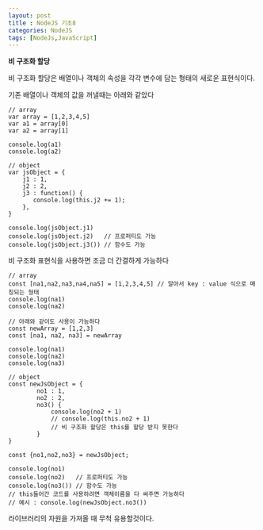 ```yaml
---
layout: post
title : NodeJS 기초8
categories: NodeJS
tags: [NodeJs,JavaScript]
---
```


**비 구조화 할당**

비 구조화 할당은 배열이나 객체의 속성을 각각 변수에 담는 형태의 새로운 표현식이다.

기존 배열이나 객체의 값을 꺼낼때는 아래와 같았다

    // array
    var array = [1,2,3,4,5]
    var a1 = array[0]
    var a2 = array[1]
    
    console.log(a1)
    console.log(a2)

    // object
    var jsObject = {
        j1 : 1,
        j2 : 2,
        j3 : function() {
           console.log(this.j2 += 1);
        },
    }

    console.log(jsObject.j1)
    console.log(jsObject.j2)   // 프로퍼티도 가능
    console.log(jsObject.j3()) // 함수도 가능

비 구조화 표현식을 사용하면 조금 더 간결하게 가능하다

    // array
    const [na1,na2,na3,na4,na5] = [1,2,3,4,5] // 알아서 key : value 식으로 매칭되는 형태
    console.log(na1)
    console.log(na2)
    
    // 아래와 같이도 사용이 가능하다
    const newArray = [1,2,3]
    const [na1, na2, na3] = newArray
    
    console.log(na1)
    console.log(na2)
    console.log(na3)

    // object
    const newJsObject = {
            no1 : 1,
            no2 : 2,    
            no3() {
                console.log(no2 + 1) 
                // console.log(this.no2 + 1)
                // 비 구조화 할당은 this를 할당 받지 못한다 
            }
    }

    const {no1,no2,no3} = newJsObject;

    console.log(no1)
    console.log(no2)   // 프로퍼티도 가능
    console.log(no3()) // 함수도 가능
    // this들어간 코드를 사용하려면 객체이름을 다 써주면 가능하다 
    // 예시 : console.log(newJsObject.no3()) 


라이브러리의 자원을 가져올 때 무척 유용할것이다.

[//]: <> (rest 문법도 있다. )
[//]: <> (es5 에서 arguments로  아규먼트값들을 배열로 변환해서 꺼낼수 있다. )
[//]: <> (es6는 rest라는 문법을 통해 가능하다)
[//]: <> (rest는 console.log<x, ...y>와 같은 문법으로 다 꺼낼수 있다. 기억하자..!)








